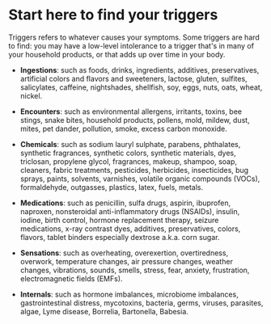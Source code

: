 # Start here to find your triggers

Triggers refers to whatever causes your symptoms. Some triggers are hard to find: you may have a low-level intolerance to a trigger that's in many of your household products, or that adds up over time in your body.

* **Ingestions**: such as foods, drinks, ingredients, additives, preservatives, artificial colors and flavors and sweeteners, lactose, gluten, sulfites, salicylates, caffeine, nightshades, shellfish, soy, eggs, nuts, oats, wheat, nickel.

* **Encounters**: such as environmental allergens, irritants, toxins, bee stings, snake bites, household products, pollens, mold, mildew, dust, mites, pet dander, pollution, smoke, excess carbon monoxide.

* **Chemicals**: such as sodium lauryl sulphate, parabens, phthalates, synthetic fragrances, synthetic colors, synthetic materials, dyes, triclosan, propylene glycol, fragrances, makeup, shampoo, soap, cleaners, fabric treatments, pesticides, herbicides, insecticides, bug sprays, paints, solvents, varnishes, volatile organic compounds (VOCs), formaldehyde, outgasses, plastics, latex, fuels, metals.

* **Medications**: such as penicillin, sulfa drugs, aspirin, ibuprofen, naproxen, nonsteroidal anti-inflammatory drugs (NSAIDs), insulin, iodine, birth control, hormone replacement therapy, seizure medications, x-ray contrast dyes, additives,  preservatives, colors, flavors, tablet binders especially dextrose a.k.a. corn sugar.

* **Sensations**: such as overheating, overexertion, overtiredness, overwork, temperature changes, air pressure changes, weather changes, vibrations, sounds, smells, stress, fear, anxiety, frustration, electromagnetic fields (EMFs).

* **Internals**: such as hormone imbalances, microbiome imbalances, gastrointestinal distress, mycotoxins, bacteria, germs, viruses, parasites, algae, Lyme disease, Borrelia, Bartonella, Babesia.
